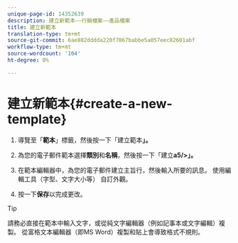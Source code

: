 ```yaml
---
unique-page-id: 14352639
description: 建立新範本——行銷檔案——產品檔案
title: 建立新範本
translation-type: tm+mt
source-git-commit: 6ae882dddda220f7067babbe5a057eec82601abf
workflow-type: tm+mt
source-wordcount: '104'
ht-degree: 0%

---
```



# 建立新範本{#create-a-new-template}

1. 導覽至「**範本**」標籤，然後按一下「建立範本&#x200B;**」。**

1. 為您的電子郵件範本選擇&#x200B;**類別**&#x200B;和&#x200B;**名稱**，然後按一下「建立&#x200B;**a5/>」。**

1. 在範本編輯器中，為您的電子郵件建立主旨行，然後輸入所要的訊息。 使用編輯工具（字型、文字大小等） 自訂外觀。

1. 按一下&#x200B;**保存**&#x200B;以完成更改。

>[!TIP]
>
>請務必直接在範本中輸入文字，或從純文字編輯器（例如記事本或文字編輯）複製。 從富格文本編輯器（即MS Word）複製和貼上會導致格式不規則。
